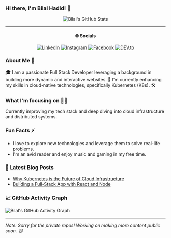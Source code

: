 ### Hi there, I'm Bilal Hadid! 👋

<div align="center">
<img src="https://github-readme-stats.vercel.app/api?username=BilalHadid&show_icons=true&include_all_commits=true&count_private=true&theme=radical" alt="Bilal's GitHub Stats">

---

#### 🌐 Socials
<a href="https://www.linkedin.com/in/bilal-hadid-350343175/" target="_blank"><img src="https://img.shields.io/badge/LinkedIn-%230077B5.svg?&style=flat-square&logo=linkedin&logoColor=white" alt="LinkedIn"></a>
<a href="https://www.instagram.com/bilal.hadid/" target="_blank"><img src="https://img.shields.io/badge/Instagram-%23E4405F.svg?&style=flat-square&logo=instagram&logoColor=white" alt="Instagram"></a>
<a href="https://www.facebook.com/bilal.hadid.96/" target="_blank"><img src="https://img.shields.io/badge/Facebook-%231877F2.svg?&style=flat-square&logo=facebook&logoColor=white" alt="Facebook"></a>
<a href="https://dev.to/bilalhadid" target="_blank"><img src="https://img.shields.io/badge/DEV-%230A0A0A.svg?&style=flat-square&logo=DEV.to&logoColor=white" alt="DEV.to"></a>

</div>

### About Me 🚀
🎓 I am a passionate Full Stack Developer leveraging a background in building more dynamic and interactive websites. 🌱 I’m currently enhancing my skills in cloud-native technologies, specifically Kubernetes (K8s). 🛠

### What I'm focusing on 👨‍💻
Currently improving my tech stack and deep diving into cloud infrastructure and distributed systems.

### Fun Facts ⚡
- I love to explore new technologies and leverage them to solve real-life problems.
- I'm an avid reader and enjoy music and gaming in my free time.

### 📕 Latest Blog Posts

<!-- BLOG-POST-LIST:START -->
- [Why Kubernetes is the Future of Cloud Infrastructure](https://dev.to/bilalhadid)
- [Building a Full-Stack App with React and Node](https://dev.to/bilalhadid)
<!-- BLOG-POST-LIST:END -->

### 📈 GitHub Activity Graph
![Bilal's GitHub Activity Graph](https://activity-graph.herokuapp.com/graph?username=BilalHadid&theme=xcode)

---

<i>Note: Sorry for the private repos! Working on making more content public soon. 😄</i>
